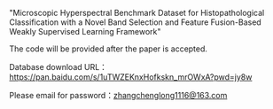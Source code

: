 "Microscopic Hyperspectral Benchmark Dataset for Histopathological Classification with a Novel Band Selection and Feature Fusion-Based Weakly Supervised Learning Framework"

The code will be provided after the paper is accepted.

Database download URL：https://pan.baidu.com/s/1uTWZEKnxHofkskn_mrOWxA?pwd=jy8w 

Please email for password：zhangchenglong1116@163.com


